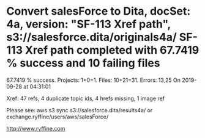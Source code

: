 # Convert salesForce to Dita, docSet: 4a, version: "SF-113 Xref path", s3://salesforce.dita/originals4a/ SF-113 Xref path completed with 67.7419 % success and 10 failing files

67.7419 % success. Projects: 1+0=1.  Files: 10+21=31. Errors: 13,25  On 2019-09-28 at 04:31:01

Xref: 47 refs, 4 duplicate topic ids, 4 hrefs missing, 1 image ref

Please see: aws s3 sync s3://salesforce.dita/results4a/ or exchange.ryffine/users/aws/salesForce/

http://www.ryffine.com
